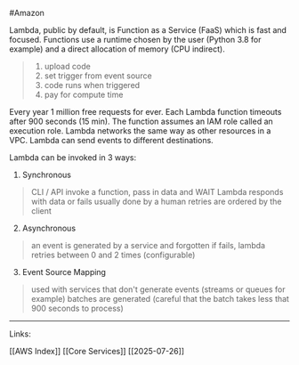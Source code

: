 #Amazon 

Lambda, public by default, is Function as a Service (FaaS) which is fast and focused. Functions use a runtime chosen by the user (Python 3.8 for example) and a direct allocation of memory (CPU indirect). 

> 1. upload code 
> 2. set trigger from event source
> 3. code runs when triggered
> 4. pay for compute time 

Every year 1 million free requests for ever. 
Each Lambda function timeouts after 900 seconds (15 min). 
The function assumes an IAM role called an execution role. 
Lambda networks the same way as other resources in a VPC. 
Lambda can send events to different destinations.

Lambda can be invoked in 3 ways:

1. Synchronous
> CLI / API invoke a function, pass in data and WAIT
> Lambda responds with data or fails 
> usually done by a human
> retries are ordered by the client

2. Asynchronous
> an event is generated by a service and forgotten 
> if fails, lambda retries between 0 and 2 times (configurable)

3. Event Source Mapping
> used with services that don't generate events (streams or queues for example)
> batches are generated (careful that the batch takes less that 900 seconds to process)

---
Links:

[[AWS Index]]
[[Core Services]]
[[2025-07-26]]